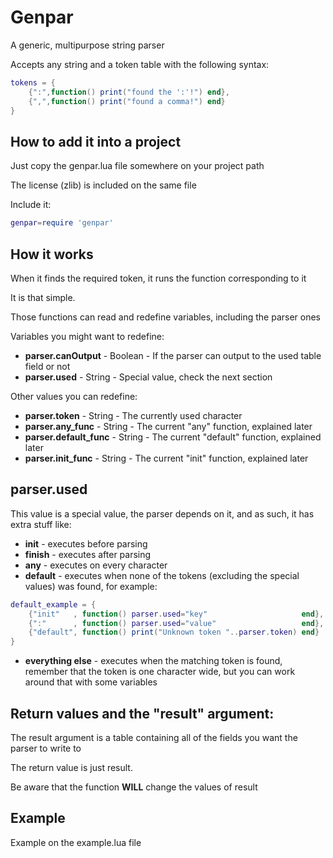 # Genpar

A generic, multipurpose string parser

Accepts any string and a token table with the following syntax:

```lua
tokens = {
 	{":",function() print("found the ':'!") end},
 	{",",function() print("found a comma!") end}
}
```

How to add it into a project
----------------------------

Just copy the genpar.lua file somewhere on your project path

The license (zlib) is included on the same file

Include it:

```lua
genpar=require 'genpar'
```

How it works
------------

When it finds the required token, it runs the function corresponding to it

It is that simple.

Those functions can read and redefine variables, including the parser ones

Variables you might want to redefine:
- **parser.canOutput** - Boolean - If the parser can output to the used table field or not
- **parser.used**      - String  - Special value, check the next section

Other values you can redefine:
- **parser.token** - String - The currently used character
- **parser.any_func** - String - The current "any" function, explained later
- **parser.default_func** - String - The current "default" function, explained later
- **parser.init_func** - String - The current "init" function, explained later

parser.used
-----------

This value is a special value, the parser depends on it, and as such, it has extra stuff like:

- **init** - executes before parsing
- **finish** - executes after parsing
- **any** - executes on every character
- **default** - executes when none of the tokens (excluding the special values) was found, for example:

```lua
default_example = {
	{"init"   , function() parser.used="key"                     end},
	{":"      , function() parser.used="value"                   end},
	{"default", function() print("Unknown token "..parser.token) end}
}
```

- **everything else** - executes when the matching token is found, remember that the token is one character wide, but you can work around that with some variables

Return values and the "result" argument:
----------------------------------------

The result argument is a table containing all of the fields you want the parser to write to

The return value is just result.

Be aware that the function **WILL** change the values of result

Example
-------

Example on the example.lua file
